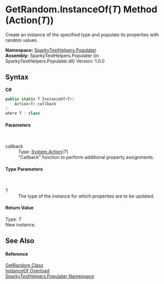 # GetRandom.InstanceOf(*T*) Method (Action(*T*))
 

Create an instance of the specified type and populate its properties with random values.

**Namespace:**&nbsp;<a href="N_SparkyTestHelpers_Populater">SparkyTestHelpers.Populater</a><br />**Assembly:**&nbsp;SparkyTestHelpers.Populater (in SparkyTestHelpers.Populater.dll) Version: 1.0.0

## Syntax

**C#**<br />
``` C#
public static T InstanceOf<T>(
	Action<T> callback
)
where T : class

```


#### Parameters
&nbsp;<dl><dt>callback</dt><dd>Type: <a href="http://msdn2.microsoft.com/en-us/library/018hxwa8" target="_blank">System.Action</a>(*T*)<br />"Callback" function to perform additional property assignments.</dd></dl>

#### Type Parameters
&nbsp;<dl><dt>T</dt><dd>The type of the instance for which properties are to be updated.</dd></dl>

#### Return Value
Type: *T*<br />New instance.

## See Also


#### Reference
<a href="T_SparkyTestHelpers_Populater_GetRandom">GetRandom Class</a><br /><a href="Overload_SparkyTestHelpers_Populater_GetRandom_InstanceOf">InstanceOf Overload</a><br /><a href="N_SparkyTestHelpers_Populater">SparkyTestHelpers.Populater Namespace</a><br />